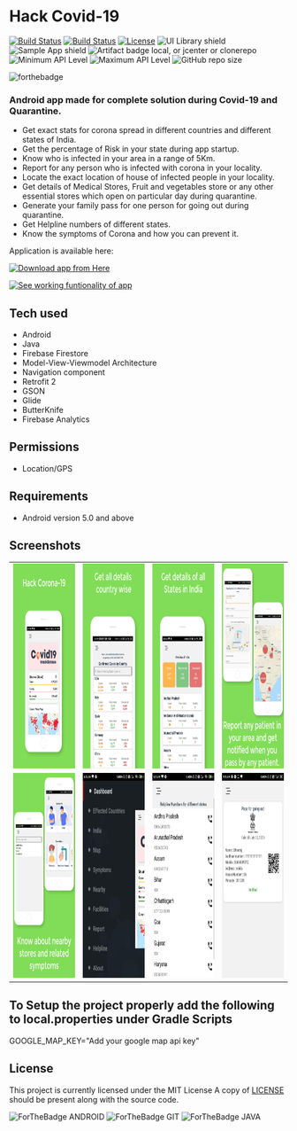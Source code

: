 # Hack Covid-19

[![Build Status](https://img.shields.io/travis/fossasia/open-event-attendee-android/development.svg?label=development)](https://travis-ci.org/fossasia/open-event-attendee-android?branch=development)
[![Build Status](https://img.shields.io/travis/fossasia/open-event-attendee-android/master.svg?label=master)](https://travis-ci.org/fossasia/open-event-attendee-android?branch=master)
[![License](https://img.shields.io/badge/license-MIT-%2397ca00.svg)](https://github.com/dheerajkotwani/HackCovid-19/blob/master/LICENSE.txt)
![UI Library shield](https://img.shields.io/badge/LibraryType-UI-blue.svg)
![Sample App shield](https://img.shields.io/badge/App-Sample-green.svg)
![Artifact badge local, or jcenter or clonerepo](https://img.shields.io/badge/Artifact-JCenter-green.svg)
![Minimum API Level](https://img.shields.io/badge/Min%20API%20Level-21-green)
![Maximum API Level](https://img.shields.io/badge/Max%20API%20Level-29-orange)
![GitHub repo size](https://img.shields.io/github/repo-size/dheerajkotwani/HackCovid-19)

![forthebadge](https://forthebadge.com/images/badges/built-with-love.svg)

### Android app made for complete solution during Covid-19 and Quarantine.
- Get exact stats for corona spread in different countries and different states of India.
- Get the percentage of Risk in your state during app startup.
- Know who is infected in your area in a range of 5Km.
- Report for any person who is infected with corona in your locality.
- Locate the exact location of house of infected people in your locality.
- Get details of Medical Stores, Fruit and vegetables store or any other essential stores which open on particular day during quarantine.
- Generate your family pass for one person for going out during quarantine.
- Get Helpline numbers of different states.
- Know the symptoms of Corona and how you can prevent it.

Application is available here:

<a href='https://bit.ly/hack-covid19-app'><img alt='Download app from Here' src='/Screenshots/icon/android_badge.png' height="80" width="160"/></a>

<a href='https://www.youtube.com/watch?v=XB-zgNzJXQM'><img alt='See working funtionality of app' src='/Screenshots/icon/youtube_badge.svg' height="160" width="160"/></a>


## Tech used
- Android 
- Java
- Firebase Firestore
- Model-View-Viewmodel Architecture
- Navigation component
- Retrofit 2
- GSON
- Glide
- ButterKnife
- Firebase Analytics

## Permissions

* Location/GPS

## Requirements
* Android version 5.0 and above

## Screenshots
<table>
  <tr>
    <td><img src="./Screenshots/0.jpg" height = "370" width="290"></td>
    <td><img src="./Screenshots/1.jpg" height = "370" width="290"></td>
    <td><img src="./Screenshots/2.jpg" height = "370" width="290"></td>
    <td><img src="./Screenshots/3.jpg" height = "370" width="290"></td>
  </tr>
  <tr>
    <td><img src="./Screenshots/4.jpg" height = "370" width="290"></td>
    <td><img src="./Screenshots/10.jpeg" height = "370" width="290"></td>
    <td><img src="./Screenshots/5.jpeg" height = "370" width="290"></td>
    <td><img src="./Screenshots/WhatsApp Image 2020-04-04 at 9.51.58 AM.jpeg" height = "370" width="290"></td>
  </tr>
</table>

## To Setup the project properly add the following to local.properties under Gradle Scripts
GOOGLE_MAP_KEY="Add your google map api key"


## License

This project is currently licensed under the MIT License A copy of [LICENSE](LICENSE.txt) should be present along with the source code.

![ForTheBadge ANDROID](https://forthebadge.com/images/badges/built-for-android.svg)
![ForTheBadge GIT](https://forthebadge.com/images/badges/uses-git.svg)
![ForTheBadge JAVA](https://forthebadge.com/images/badges/made-with-java.svg)
